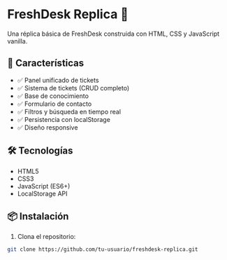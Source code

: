 # FreshDesk Replica 🎯

Una réplica básica de FreshDesk construida con HTML, CSS y JavaScript vanilla.

## 🚀 Características

- ✅ Panel unificado de tickets
- ✅ Sistema de tickets (CRUD completo)
- ✅ Base de conocimiento
- ✅ Formulario de contacto
- ✅ Filtros y búsqueda en tiempo real
- ✅ Persistencia con localStorage
- ✅ Diseño responsive

## 🛠️ Tecnologías

- HTML5
- CSS3
- JavaScript (ES6+)
- LocalStorage API

## 📦 Instalación

1. Clona el repositorio:
```bash
git clone https://github.com/tu-usuario/freshdesk-replica.git